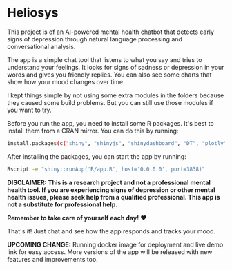 # Heliosys
This project is of an AI-powered mental health chatbot that detects early signs of depression through natural language processing and conversational analysis.

The app is a simple chat tool that listens to what you say and tries to understand your feelings. It looks for signs of sadness or depression in your words and gives you friendly replies. You can also see some charts that show how your mood changes over time.

I kept things simple by not using some extra modules in the folders because they caused some build problems. But you can still use those modules if you want to try.

Before you run the app, you need to install some R packages. It's best to install them from a CRAN mirror. You can do this by running:

```bash
install.packages(c("shiny", "shinyjs", "shinydashboard", "DT", "plotly", "dplyr", "tidytext", "stringr", "lubridate", "textclean", "tm", "SnowballC", "syuzhet", "DBI", "RSQLite", "httr", "jsonlite", "future", "promises", "later"), repos = "https://cran.r-project.org")
```

After installing the packages, you can start the app by running:

```bash
Rscript -e "shiny::runApp('R/app.R', host='0.0.0.0', port=3838)"
```

**DISCLAIMER: This is a research project and not a professional mental health tool. If you are experiencing signs of depression or other mental health issues, please seek help from a qualified professional. This app is not a substitute for professional help.**

**Remember to take care of yourself each day!** ♥

That's it! Just chat and see how the app responds and tracks your mood. 

**UPCOMING CHANGE:** Running docker image for deployment and live demo link for easy access. More versions of the app will be released with new features and improvements too.
